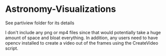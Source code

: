 # Astronomy-Visualizations

See partiview folder for its details

I don't include any png or mp4 files since that would potentially take a huge
amount of space and bloat everything. In addition, any users need to have opencv installed
to create a video out of the frames using the CreateVideo script.